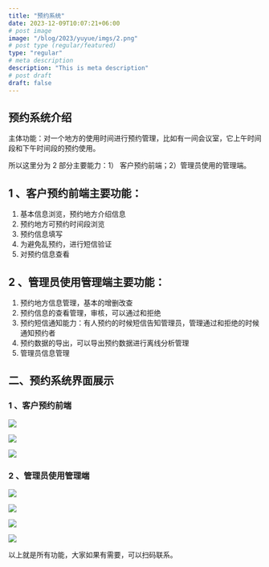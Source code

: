 ```yaml
---
title: "预约系统"
date: 2023-12-09T10:07:21+06:00
# post image
image: "/blog/2023/yuyue/imgs/2.png"
# post type (regular/featured)
type: "regular"
# meta description
description: "This is meta description"
# post draft
draft: false
---
```



## 预约系统介绍

主体功能：对一个地方的使用时间进行预约管理，比如有一间会议室，它上午时间段和下午时间段的预约使用。

 <!--more-->
所以这里分为 2 部分主要能力：1） 客户预约前端；2）管理员使用的管理端。

## 1 、客户预约前端主要功能：

1. 基本信息浏览，预约地方介绍信息
2. 预约地方可预约时间段浏览
3. 预约信息填写
4. 为避免乱预约，进行短信验证
5. 对预约信息查看

## 2 、管理员使用管理端主要功能：

1. 预约地方信息管理，基本的增删改查
2. 预约信息的查看管理，审核，可以通过和拒绝
3. 预约短信通知能力：有人预约的时候短信告知管理员，管理通过和拒绝的时候通知预约者
4. 预约数据的导出，可以导出预约数据进行离线分析管理
5. 管理员信息管理

## 二、预约系统界面展示

### 1 、客户预约前端

![](/blog/2023/yuyue/imgs/1.png)

![](/blog/2023/yuyue/imgs/2.png)

![](/blog/2023/yuyue/imgs/3.png)


### 2 、管理员使用管理端

![](/blog/2023/yuyue/imgs/4.png)

![](/blog/2023/yuyue/imgs/5.png)

![](/blog/2023/yuyue/imgs/6.png)

![](/blog/2023/yuyue/imgs/7.png)


以上就是所有功能，大家如果有需要，可以扫码联系。